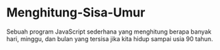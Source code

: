 # Menghitung-Sisa-Umur
Sebuah program JavaScript sederhana yang menghitung berapa banyak hari, minggu, dan bulan yang tersisa jika kita hidup sampai usia 90 tahun. 
